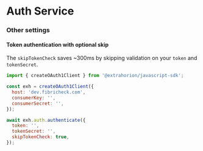 # Auth Service

### Other settings

#### Token authentication with optional skip

The `skipTokenCheck` saves \~300ms by skipping validation on your `token` and `tokenSecret`.

```javascript
import { createOAuth1Client } from '@extrahorion/javascript-sdk';

const exh = createOAuth1Client({
  host: 'dev.fibricheck.com',
  consumerKey: '',
  consumerSecret: '',
});

await exh.auth.authenticate({
  token: '',
  tokenSecret: '',
  skipTokenCheck: true,
});
```
